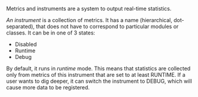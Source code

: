 Metrics and instruments are a system to output real-time statistics.

_An instrument_ is a collection of metrics. It has a name (hierarchical, dot-separated),
that does not have to correspond to particular modules or classes. It can be in one of 3 states:

* Disabled
* Runtime
* Debug

By default, it runs in _runtime_ mode. This means that statistics are collected only from metrics of this
instrument that are set to at least RUNTIME. If a user wants to dig deeper, it can switch the instrument to 
DEBUG, which will cause more data to be registered.